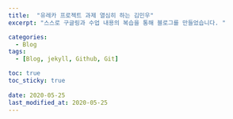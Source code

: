 ```yaml
---
title:  "유레카 프로젝트 과제 열심히 하는 김민우"
excerpt: "스스로 구글링과 수업 내용의 복습을 통해 블로그를 만들었습니다. "

categories:
  - Blog
tags:
  - [Blog, jekyll, Github, Git]

toc: true
toc_sticky: true
 
date: 2020-05-25
last_modified_at: 2020-05-25
---
```

